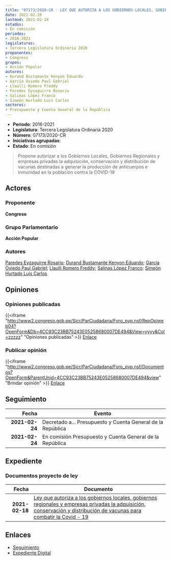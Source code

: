 ```yaml
---
title: "07173/2020-CR - LEY QUE AUTORIZA A LOS GOBIERNOS LOCALES, GOBIERNOS REGIONALES Y EMPRESA PRIVADA LA ADQUISICIÓN, CONSERVACIÓN Y DISTRIBUCIÓN DE VACUNAS PARA COMBATIR LA COVID-19"
date: 2021-02-18
lastmod: 2021-02-24
estados:
- En comisión
periodos:
- 2016-2021
legislaturas:
- Tercera Legislatura Ordinaria 2020
proponentes:
- Congreso
grupos:
- Acción Popular
autores:
- Durand Bustamante Kenyon Eduardo
- García Oviedo Paul Gabriel
- Llaulli Romero Freddy
- Paredes Eyzaguirre Rosario
- Salinas López Franco
- Simeón Hurtado Luis Carlos
sectores:
- Presupuesto y Cuenta General de la República
---
```

- **Periodo**: 2016-2021
- **Legislatura**: Tercera Legislatura Ordinaria 2020
- **Número**: 07173/2020-CR
- **Iniciativas agrupadas**: 
- **Estado**: En comisión

> Propone autorizar a los Gobiernos Locales, Gobiernos Regionales y empresas privadas la adquisición, conservación y distribución de vacunas destinadas a generar la producción de anticuerpos e inmunidad en la población contra la COVID-19


## Actores

### Proponente

**Congreso**

### Grupo Parlamentario

**Acción Popular**

### Autores

[Paredes Eyzaguirre Rosario](mailto:mailto:rparedes@congreso.gob.pe); [Durand Bustamante Kenyon Eduardo](mailto:mailto:kdurand@congreso.gob.pe); [García Oviedo Paul Gabriel](mailto:mailto:pgarcia@congreso.gob.pe); [Llaulli Romero Freddy](mailto:mailto:fllaulli@congreso.gob.pe); [Salinas López Franco](mailto:mailto:fsalinas@congreso.gob.pe); [Simeón Hurtado Luis Carlos](mailto:mailto:lsimeon@congreso.gob.pe)

## Opiniones

### Opiniones publicadas

{{<iframe "http://www2.congreso.gob.pe/Sicr/ParCiudadana/Foro_pvp.nsf/RepOpiweb04?OpenForm&Db=4CC93C23BB75243E05258680007DE494&View=yyyy&Col=zzzzz" "Opiniones publicadas" >}}
[Enlace](http://www2.congreso.gob.pe/Sicr/ParCiudadana/Foro_pvp.nsf/RepOpiweb04?OpenForm&Db=4CC93C23BB75243E05258680007DE494&View=yyyy&Col=zzzzz)

### Publicar opinión

{{<iframe "http://www2.congreso.gob.pe/Sicr/ParCiudadana/Foro_pvp.nsf/Documentos?OpenForm&ParentUnid=4CC93C23BB75243E05258680007DE494&view" "Brindar opinión" >}}
[Enlace](http://www2.congreso.gob.pe/Sicr/ParCiudadana/Foro_pvp.nsf/Documentos?OpenForm&ParentUnid=4CC93C23BB75243E05258680007DE494&view)


## Seguimiento

| Fecha | Evento |
|------:|--------|
| **2021-02-24** | Decretado a... Presupuesto y Cuenta General de la República |
| **2021-02-24** | En comisión Presupuesto y Cuenta General de la República |

## Expediente

### Documentos proyecto de ley

| Fecha | Documento |
|------:|-----------|
| **2021-02-18** | [Ley que autoriza a los gobiernos locales, gobiernos regionales y empresas privadas la adquisición, conservación y distribución de vacunas para combatir la Covid - 19](http://www.leyes.congreso.gob.pe/Documentos/2016_2021/Proyectos_de_Ley_y_de_Resoluciones_Legislativas/PL07173-20210218.pdf) |

## Enlaces

- [Seguimiento](http://www2.congreso.gob.pe/Sicr/TraDocEstProc/CLProLey2016.nsf/f7fff46988ca05b1052578e100829cc7/db28744cd1991f340525868000805a18?OpenDocument)
- [Expediente Digital](http://www2.congreso.gob.pe/Sicr/TraDocEstProc/Expvirt_2011.nsf/visbusqptramdoc1621/07173?opendocument)


